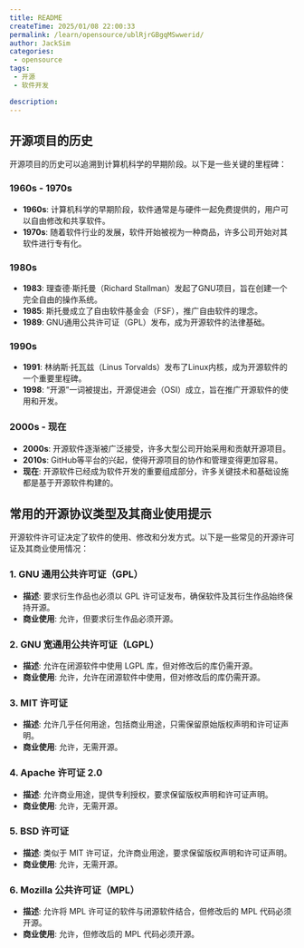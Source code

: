 ```yaml
---
title: README
createTime: 2025/01/08 22:00:33
permalink: /learn/opensource/ublRjrGBgqMSwwerid/
author: JackSim
categories:
 - opensource
tags:
 - 开源
 - 软件开发

description: 
---
```


## 开源项目的历史

开源项目的历史可以追溯到计算机科学的早期阶段。以下是一些关键的里程碑：

### 1960s - 1970s
- **1960s**: 计算机科学的早期阶段，软件通常是与硬件一起免费提供的，用户可以自由修改和共享软件。
- **1970s**: 随着软件行业的发展，软件开始被视为一种商品，许多公司开始对其软件进行专有化。

### 1980s
- **1983**: 理查德·斯托曼（Richard Stallman）发起了GNU项目，旨在创建一个完全自由的操作系统。
- **1985**: 斯托曼成立了自由软件基金会（FSF），推广自由软件的理念。
- **1989**: GNU通用公共许可证（GPL）发布，成为开源软件的法律基础。

### 1990s
- **1991**: 林纳斯·托瓦兹（Linus Torvalds）发布了Linux内核，成为开源软件的一个重要里程碑。
- **1998**: “开源”一词被提出，开源促进会（OSI）成立，旨在推广开源软件的使用和开发。

### 2000s - 现在
- **2000s**: 开源软件逐渐被广泛接受，许多大型公司开始采用和贡献开源项目。
- **2010s**: GitHub等平台的兴起，使得开源项目的协作和管理变得更加容易。
- **现在**: 开源软件已经成为软件开发的重要组成部分，许多关键技术和基础设施都是基于开源软件构建的。



## 常用的开源协议类型及其商业使用提示

开源软件许可证决定了软件的使用、修改和分发方式。以下是一些常见的开源许可证及其商业使用情况：

### 1. GNU 通用公共许可证（GPL）
- **描述**: 要求衍生作品也必须以 GPL 许可证发布，确保软件及其衍生作品始终保持开源。
- **商业使用**: 允许，但要求衍生作品必须开源。

### 2. GNU 宽通用公共许可证（LGPL）
- **描述**: 允许在闭源软件中使用 LGPL 库，但对修改后的库仍需开源。
- **商业使用**: 允许，允许在闭源软件中使用，但对修改后的库仍需开源。

### 3. MIT 许可证
- **描述**: 允许几乎任何用途，包括商业用途，只需保留原始版权声明和许可证声明。
- **商业使用**: 允许，无需开源。

### 4. Apache 许可证 2.0
- **描述**: 允许商业用途，提供专利授权，要求保留版权声明和许可证声明。
- **商业使用**: 允许，无需开源。

### 5. BSD 许可证
- **描述**: 类似于 MIT 许可证，允许商业用途，要求保留版权声明和许可证声明。
- **商业使用**: 允许，无需开源。

### 6. Mozilla 公共许可证（MPL）
- **描述**: 允许将 MPL 许可证的软件与闭源软件结合，但修改后的 MPL 代码必须开源。
- **商业使用**: 允许，但修改后的 MPL 代码必须开源。


